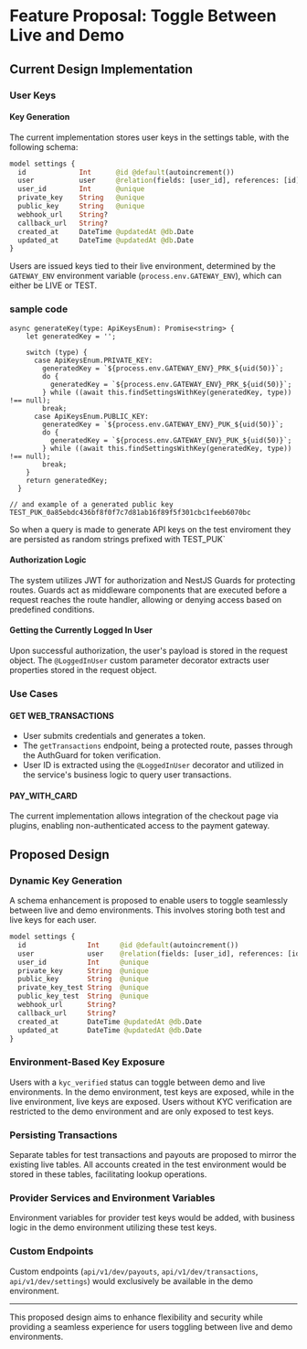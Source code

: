 
# Feature Proposal: Toggle Between Live and Demo

## Current Design Implementation

### User Keys

#### Key Generation

The current implementation stores user keys in the settings table, with the following schema:

```graphql
model settings {
  id             Int      @id @default(autoincrement())
  user           user     @relation(fields: [user_id], references: [id])
  user_id        Int      @unique
  private_key    String   @unique
  public_key     String   @unique
  webhook_url    String?
  callback_url   String?
  created_at     DateTime @updatedAt @db.Date
  updated_at     DateTime @updatedAt @db.Date
}
```

Users are issued keys tied to their live environment, determined by the `GATEWAY_ENV` environment variable (`process.env.GATEWAY_ENV`), which can either be LIVE or TEST.

### sample code 

```
async generateKey(type: ApiKeysEnum): Promise<string> {
    let generatedKey = '';

    switch (type) {
      case ApiKeysEnum.PRIVATE_KEY:
        generatedKey = `${process.env.GATEWAY_ENV}_PRK_${uid(50)}`;
        do {
          generatedKey = `${process.env.GATEWAY_ENV}_PRK_${uid(50)}`;
        } while ((await this.findSettingsWithKey(generatedKey, type)) !== null);
        break;
      case ApiKeysEnum.PUBLIC_KEY:
        generatedKey = `${process.env.GATEWAY_ENV}_PUK_${uid(50)}`;
        do {
          generatedKey = `${process.env.GATEWAY_ENV}_PUK_${uid(50)}`;
        } while ((await this.findSettingsWithKey(generatedKey, type)) !== null);
        break;
    }
    return generatedKey;
  }

// and example of a generated public key  TEST_PUK_0a85ebdc436bf8f0f7c7d81ab16f89f5f301cbc1feeb6070bc
```
So when a query is made to generate API keys on the test enviroment they are persisted as random strings prefixed with  TEST_PUK`



#### Authorization Logic

The system utilizes JWT for authorization and NestJS Guards for protecting routes. Guards act as middleware components that are executed before a request reaches the route handler, allowing or denying access based on predefined conditions.

#### Getting the Currently Logged In User

Upon successful authorization, the user's payload is stored in the request object. The `@LoggedInUser` custom parameter decorator extracts user properties stored in the request object.

### Use Cases

#### GET WEB_TRANSACTIONS

- User submits credentials and generates a token.
- The `getTransactions` endpoint, being a protected route, passes through the AuthGuard for token verification.
- User ID is extracted using the `@LoggedInUser` decorator and utilized in the service's business logic to query user transactions.

#### PAY_WITH_CARD

The current implementation allows integration of the checkout page via plugins, enabling non-authenticated access to the payment gateway.

## Proposed Design

### Dynamic Key Generation

A schema enhancement is proposed to enable users to toggle seamlessly between live and demo environments. This involves storing both test and live keys for each user.

```graphql
model settings {
  id               Int     @id @default(autoincrement())
  user             user    @relation(fields: [user_id], references: [id])
  user_id          Int     @unique
  private_key      String  @unique
  public_key       String  @unique
  private_key_test String  @unique 
  public_key_test  String  @unique
  webhook_url      String?
  callback_url     String?
  created_at       DateTime @updatedAt @db.Date
  updated_at       DateTime @updatedAt @db.Date
}
```

### Environment-Based Key Exposure

Users with a `kyc_verified` status can toggle between demo and live environments. In the demo environment, test keys are exposed, while in the live environment, live keys are exposed. Users without KYC verification are restricted to the demo environment and are only exposed to test keys.

### Persisting Transactions

Separate tables for test transactions and payouts are proposed to mirror the existing live tables. All accounts created in the test environment would be stored in these tables, facilitating lookup operations.

### Provider Services and Environment Variables

Environment variables for provider test keys would be added, with business logic in the demo environment utilizing these test keys.

### Custom Endpoints

Custom endpoints (`api/v1/dev/payouts`, `api/v1/dev/transactions`, `api/v1/dev/settings`) would exclusively be available in the demo environment.

---

This proposed design aims to enhance flexibility and security while providing a seamless experience for users toggling between live and demo environments.
